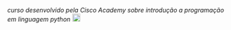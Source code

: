 *curso desenvolvido pela Cisco Academy sobre introdução a programação em linguagem python* <img src="https://cdn.jsdelivr.net/gh/devicons/devicon/icons/python/python-original.svg" width="18" height="18"/>
